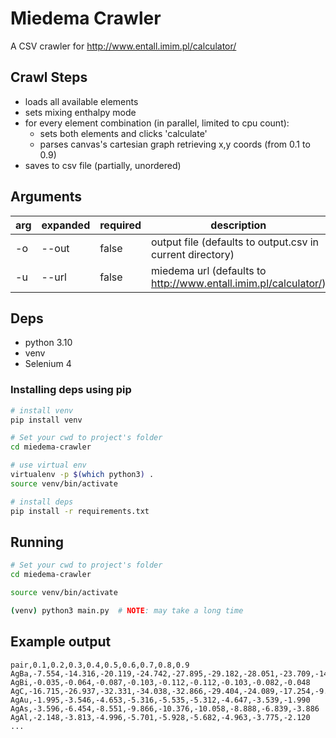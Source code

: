 # Miedema Crawler
A CSV crawler for http://www.entall.imim.pl/calculator/

## Crawl Steps
- loads all available elements
- sets mixing enthalpy mode
- for every element combination (in parallel, limited to cpu count):
  - sets both elements and clicks 'calculate'
  - parses canvas's cartesian graph retrieving x,y coords (from 0.1 to 0.9)
- saves to csv file (partially, unordered)

## Arguments
| arg | expanded | required | description                                                     |
|-----|----------|----------|-----------------------------------------------------------------|
| -o  | --out    | false    | output file (defaults to output.csv in current directory)       |
| -u  | --url    | false    | miedema url (defaults to http://www.entall.imim.pl/calculator/) |

## Deps
- python 3.10
- venv
- Selenium 4

### Installing deps using pip
```bash
# install venv
pip install venv

# Set your cwd to project's folder
cd miedema-crawler

# use virtual env
virtualenv -p $(which python3) .
source venv/bin/activate 

# install deps
pip install -r requirements.txt
```

## Running
```bash
# Set your cwd to project's folder
cd miedema-crawler

source venv/bin/activate

(venv) python3 main.py  # NOTE: may take a long time
```

## Example output
```csv
pair,0.1,0.2,0.3,0.4,0.5,0.6,0.7,0.8,0.9
AgBa,-7.554,-14.316,-20.119,-24.742,-27.895,-29.182,-28.051,-23.709,-14.974
AgBi,-0.035,-0.064,-0.087,-0.103,-0.112,-0.112,-0.103,-0.082,-0.048
AgC,-16.715,-26.937,-32.331,-34.038,-32.866,-29.404,-24.089,-17.254,-9.157
AgAu,-1.995,-3.546,-4.653,-5.316,-5.535,-5.312,-4.647,-3.539,-1.990
AgAs,-3.596,-6.454,-8.551,-9.866,-10.376,-10.058,-8.888,-6.839,-3.886
AgAl,-2.148,-3.813,-4.996,-5.701,-5.928,-5.682,-4.963,-3.775,-2.120
...
```